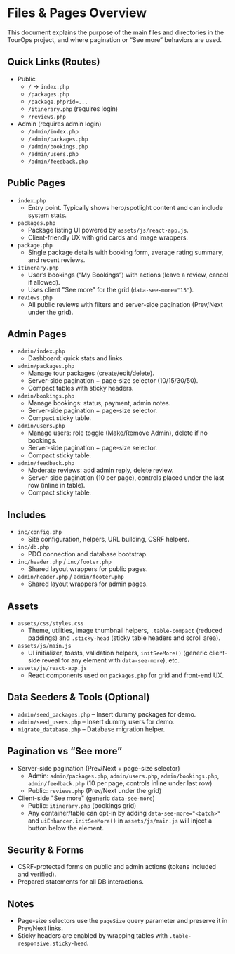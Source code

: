 # Files & Pages Overview

This document explains the purpose of the main files and directories in the TourOps project, and where pagination or “See more” behaviors are used.

## Quick Links (Routes)
- Public
  - `/` → `index.php`
  - `/packages.php`
  - `/package.php?id=...`
  - `/itinerary.php` (requires login)
  - `/reviews.php`
- Admin (requires admin login)
  - `/admin/index.php`
  - `/admin/packages.php`
  - `/admin/bookings.php`
  - `/admin/users.php`
  - `/admin/feedback.php`

## Public Pages
- `index.php`
  - Entry point. Typically shows hero/spotlight content and can include system stats.
- `packages.php`
  - Package listing UI powered by `assets/js/react-app.js`.
  - Client-friendly UX with grid cards and image wrappers.
- `package.php`
  - Single package details with booking form, average rating summary, and recent reviews.
- `itinerary.php`
  - User’s bookings (“My Bookings”) with actions (leave a review, cancel if allowed).
  - Uses client "See more" for the grid (`data-see-more="15"`).
- `reviews.php`
  - All public reviews with filters and server-side pagination (Prev/Next under the grid).

## Admin Pages
- `admin/index.php`
  - Dashboard: quick stats and links.
- `admin/packages.php`
  - Manage tour packages (create/edit/delete).
  - Server-side pagination + page-size selector (10/15/30/50).
  - Compact tables with sticky headers.
- `admin/bookings.php`
  - Manage bookings: status, payment, admin notes.
  - Server-side pagination + page-size selector.
  - Compact sticky table.
- `admin/users.php`
  - Manage users: role toggle (Make/Remove Admin), delete if no bookings.
  - Server-side pagination + page-size selector.
  - Compact sticky table.
- `admin/feedback.php`
  - Moderate reviews: add admin reply, delete review.
  - Server-side pagination (10 per page), controls placed under the last row (inline in table).
  - Compact sticky table.

## Includes
- `inc/config.php`
  - Site configuration, helpers, URL building, CSRF helpers.
- `inc/db.php`
  - PDO connection and database bootstrap.
- `inc/header.php` / `inc/footer.php`
  - Shared layout wrappers for public pages.
- `admin/header.php` / `admin/footer.php`
  - Shared layout wrappers for admin pages.

## Assets
- `assets/css/styles.css`
  - Theme, utilities, image thumbnail helpers, `.table-compact` (reduced paddings) and `.sticky-head` (sticky table headers and scroll area).
- `assets/js/main.js`
  - UI initializer, toasts, validation helpers, `initSeeMore()` (generic client-side reveal for any element with `data-see-more`), etc.
- `assets/js/react-app.js`
  - React components used on `packages.php` for grid and front-end UX.

## Data Seeders & Tools (Optional)
- `admin/seed_packages.php` – Insert dummy packages for demo.
- `admin/seed_users.php` – Insert dummy users for demo.
- `migrate_database.php` – Database migration helper.

## Pagination vs “See more”
- Server-side pagination (Prev/Next + page-size selector)
  - Admin: `admin/packages.php`, `admin/users.php`, `admin/bookings.php`, `admin/feedback.php` (10 per page, controls inline under last row)
  - Public: `reviews.php` (Prev/Next under the grid)
- Client-side "See more" (generic `data-see-more`)
  - Public: `itinerary.php` (bookings grid)
  - Any container/table can opt-in by adding `data-see-more="<batch>"` and `uiEnhancer.initSeeMore()` in `assets/js/main.js` will inject a button below the element.

## Security & Forms
- CSRF-protected forms on public and admin actions (tokens included and verified).
- Prepared statements for all DB interactions.

## Notes
- Page-size selectors use the `pageSize` query parameter and preserve it in Prev/Next links.
- Sticky headers are enabled by wrapping tables with `.table-responsive.sticky-head`.
